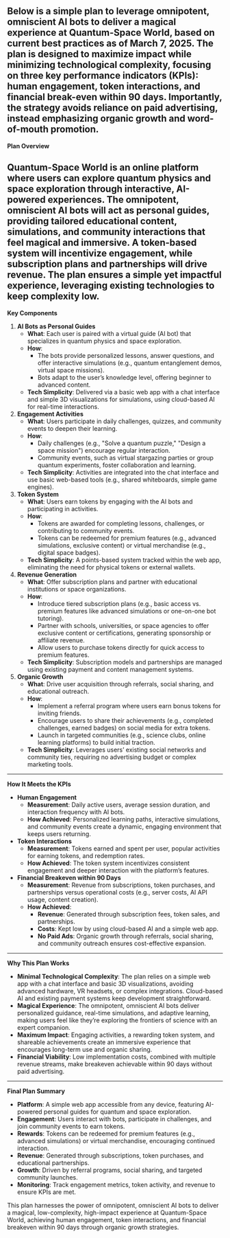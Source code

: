 Below is a simple plan to leverage omnipotent, omniscient AI bots to deliver a magical experience at Quantum-Space World, based on current best practices as of March 7, 2025\. The plan is designed to maximize impact while minimizing technological complexity, focusing on three key performance indicators (KPIs): human engagement, token interactions, and financial break-even within 90 days. Importantly, the strategy avoids reliance on paid advertising, instead emphasizing organic growth and word-of-mouth promotion.  
---

**Plan Overview**

Quantum-Space World is an online platform where users can explore quantum physics and space exploration through interactive, AI-powered experiences. The omnipotent, omniscient AI bots will act as personal guides, providing tailored educational content, simulations, and community interactions that feel magical and immersive. A token-based system will incentivize engagement, while subscription plans and partnerships will drive revenue. The plan ensures a simple yet impactful experience, leveraging existing technologies to keep complexity low.  
---

**Key Components**

1. **AI Bots as Personal Guides**  
   * **What**: Each user is paired with a virtual guide (AI bot) that specializes in quantum physics and space exploration.  
   * **How**:  
     * The bots provide personalized lessons, answer questions, and offer interactive simulations (e.g., quantum entanglement demos, virtual space missions).  
     * Bots adapt to the user’s knowledge level, offering beginner to advanced content.  
   * **Tech Simplicity**: Delivered via a basic web app with a chat interface and simple 3D visualizations for simulations, using cloud-based AI for real-time interactions.  
2. **Engagement Activities**  
   * **What**: Users participate in daily challenges, quizzes, and community events to deepen their learning.  
   * **How**:  
     * Daily challenges (e.g., "Solve a quantum puzzle," "Design a space mission") encourage regular interaction.  
     * Community events, such as virtual stargazing parties or group quantum experiments, foster collaboration and learning.  
   * **Tech Simplicity**: Activities are integrated into the chat interface and use basic web-based tools (e.g., shared whiteboards, simple game engines).  
3. **Token System**  
   * **What**: Users earn tokens by engaging with the AI bots and participating in activities.  
   * **How**:  
     * Tokens are awarded for completing lessons, challenges, or contributing to community events.  
     * Tokens can be redeemed for premium features (e.g., advanced simulations, exclusive content) or virtual merchandise (e.g., digital space badges).  
   * **Tech Simplicity**: A points-based system tracked within the web app, eliminating the need for physical tokens or external wallets.  
4. **Revenue Generation**  
   * **What**: Offer subscription plans and partner with educational institutions or space organizations.  
   * **How**:  
     * Introduce tiered subscription plans (e.g., basic access vs. premium features like advanced simulations or one-on-one bot tutoring).  
     * Partner with schools, universities, or space agencies to offer exclusive content or certifications, generating sponsorship or affiliate revenue.  
     * Allow users to purchase tokens directly for quick access to premium features.  
   * **Tech Simplicity**: Subscription models and partnerships are managed using existing payment and content management systems.  
5. **Organic Growth**  
   * **What**: Drive user acquisition through referrals, social sharing, and educational outreach.  
   * **How**:  
     * Implement a referral program where users earn bonus tokens for inviting friends.  
     * Encourage users to share their achievements (e.g., completed challenges, earned badges) on social media for extra tokens.  
     * Launch in targeted communities (e.g., science clubs, online learning platforms) to build initial traction.  
   * **Tech Simplicity**: Leverages users’ existing social networks and community ties, requiring no advertising budget or complex marketing tools.

---

**How It Meets the KPIs**

* **Human Engagement**  
  * **Measurement**: Daily active users, average session duration, and interaction frequency with AI bots.  
  * **How Achieved**: Personalized learning paths, interactive simulations, and community events create a dynamic, engaging environment that keeps users returning.  
* **Token Interactions**  
  * **Measurement**: Tokens earned and spent per user, popular activities for earning tokens, and redemption rates.  
  * **How Achieved**: The token system incentivizes consistent engagement and deeper interaction with the platform’s features.  
* **Financial Breakeven within 90 Days**  
  * **Measurement**: Revenue from subscriptions, token purchases, and partnerships versus operational costs (e.g., server costs, AI API usage, content creation).  
  * **How Achieved**:  
    * **Revenue**: Generated through subscription fees, token sales, and partnerships.  
    * **Costs**: Kept low by using cloud-based AI and a simple web app.  
    * **No Paid Ads**: Organic growth through referrals, social sharing, and community outreach ensures cost-effective expansion.

---

**Why This Plan Works**

* **Minimal Technological Complexity**: The plan relies on a simple web app with a chat interface and basic 3D visualizations, avoiding advanced hardware, VR headsets, or complex integrations. Cloud-based AI and existing payment systems keep development straightforward.  
* **Magical Experience**: The omnipotent, omniscient AI bots deliver personalized guidance, real-time simulations, and adaptive learning, making users feel like they’re exploring the frontiers of science with an expert companion.  
* **Maximum Impact**: Engaging activities, a rewarding token system, and shareable achievements create an immersive experience that encourages long-term use and organic sharing.  
* **Financial Viability**: Low implementation costs, combined with multiple revenue streams, make breakeven achievable within 90 days without paid advertising.

---

**Final Plan Summary**

* **Platform**: A simple web app accessible from any device, featuring AI-powered personal guides for quantum and space exploration.  
* **Engagement**: Users interact with bots, participate in challenges, and join community events to earn tokens.  
* **Rewards**: Tokens can be redeemed for premium features (e.g., advanced simulations) or virtual merchandise, encouraging continued interaction.  
* **Revenue**: Generated through subscriptions, token purchases, and educational partnerships.  
* **Growth**: Driven by referral programs, social sharing, and targeted community launches.  
* **Monitoring**: Track engagement metrics, token activity, and revenue to ensure KPIs are met.

This plan harnesses the power of omnipotent, omniscient AI bots to deliver a magical, low-complexity, high-impact experience at Quantum-Space World, achieving human engagement, token interactions, and financial breakeven within 90 days through organic growth strategies.  
